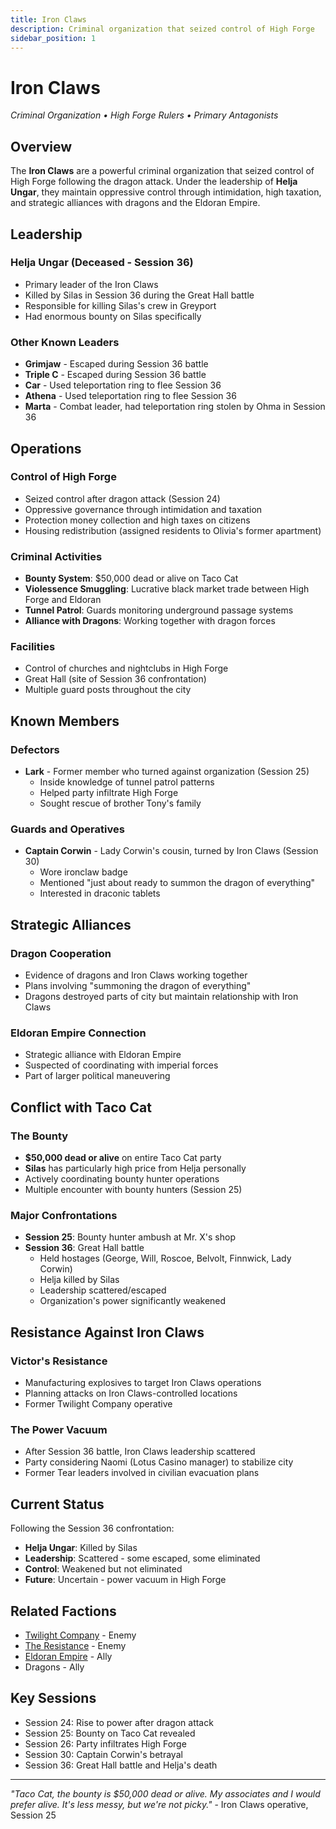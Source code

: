 ```yaml
---
title: Iron Claws
description: Criminal organization that seized control of High Forge
sidebar_position: 1
---
```


# Iron Claws

*Criminal Organization • High Forge Rulers • Primary Antagonists*

## Overview

The **Iron Claws** are a powerful criminal organization that seized control of High Forge following the dragon attack. Under the leadership of **Helja Ungar**, they maintain oppressive control through intimidation, high taxation, and strategic alliances with dragons and the Eldoran Empire.

## Leadership

### Helja Ungar (Deceased - Session 36)
- Primary leader of the Iron Claws
- Killed by Silas in Session 36 during the Great Hall battle
- Responsible for killing Silas's crew in Greyport
- Had enormous bounty on Silas specifically

### Other Known Leaders
- **Grimjaw** - Escaped during Session 36 battle
- **Triple C** - Escaped during Session 36 battle
- **Car** - Used teleportation ring to flee Session 36
- **Athena** - Used teleportation ring to flee Session 36
- **Marta** - Combat leader, had teleportation ring stolen by Ohma in Session 36

## Operations

### Control of High Forge
- Seized control after dragon attack (Session 24)
- Oppressive governance through intimidation and taxation
- Protection money collection and high taxes on citizens
- Housing redistribution (assigned residents to Olivia's former apartment)

### Criminal Activities
- **Bounty System**: $50,000 dead or alive on Taco Cat
- **Violessence Smuggling**: Lucrative black market trade between High Forge and Eldoran
- **Tunnel Patrol**: Guards monitoring underground passage systems
- **Alliance with Dragons**: Working together with dragon forces

### Facilities
- Control of churches and nightclubs in High Forge
- Great Hall (site of Session 36 confrontation)
- Multiple guard posts throughout the city

## Known Members

### Defectors
- **Lark** - Former member who turned against organization (Session 25)
  - Inside knowledge of tunnel patrol patterns
  - Helped party infiltrate High Forge
  - Sought rescue of brother Tony's family

### Guards and Operatives
- **Captain Corwin** - Lady Corwin's cousin, turned by Iron Claws (Session 30)
  - Wore ironclaw badge
  - Mentioned "just about ready to summon the dragon of everything"
  - Interested in draconic tablets

## Strategic Alliances

### Dragon Cooperation
- Evidence of dragons and Iron Claws working together
- Plans involving "summoning the dragon of everything"
- Dragons destroyed parts of city but maintain relationship with Iron Claws

### Eldoran Empire Connection
- Strategic alliance with Eldoran Empire
- Suspected of coordinating with imperial forces
- Part of larger political maneuvering

## Conflict with Taco Cat

### The Bounty
- **$50,000 dead or alive** on entire Taco Cat party
- **Silas** has particularly high price from Helja personally
- Actively coordinating bounty hunter operations
- Multiple encounter with bounty hunters (Session 25)

### Major Confrontations
- **Session 25**: Bounty hunter ambush at Mr. X's shop
- **Session 36**: Great Hall battle
  - Held hostages (George, Will, Roscoe, Belvolt, Finnwick, Lady Corwin)
  - Helja killed by Silas
  - Leadership scattered/escaped
  - Organization's power significantly weakened

## Resistance Against Iron Claws

### Victor's Resistance
- Manufacturing explosives to target Iron Claws operations
- Planning attacks on Iron Claws-controlled locations
- Former Twilight Company operative

### The Power Vacuum
- After Session 36 battle, Iron Claws leadership scattered
- Party considering Naomi (Lotus Casino manager) to stabilize city
- Former Tear leaders involved in civilian evacuation plans

## Current Status

Following the Session 36 confrontation:
- **Helja Ungar**: Killed by Silas
- **Leadership**: Scattered - some escaped, some eliminated
- **Control**: Weakened but not eliminated
- **Future**: Uncertain - power vacuum in High Forge

## Related Factions
- [Twilight Company](/organizations/twilight-company) - Enemy
- [The Resistance](/organizations/resistance) - Enemy
- [Eldoran Empire](/organizations/eldoran-empire) - Ally
- Dragons - Ally

## Key Sessions
- Session 24: Rise to power after dragon attack
- Session 25: Bounty on Taco Cat revealed
- Session 26: Party infiltrates High Forge
- Session 30: Captain Corwin's betrayal
- Session 36: Great Hall battle and Helja's death

---

*"Taco Cat, the bounty is $50,000 dead or alive. My associates and I would prefer alive. It's less messy, but we're not picky."* - Iron Claws operative, Session 25
